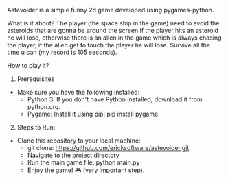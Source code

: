 Astevoider is a simple funny 2d game developed using pygames-python.

What is it about?
The player (the space ship in the game) need to avoid the asteroids that are gonna be around the screen
if the player hits an asteroid he will lose, otherwise there is an alien in the game which is always chasing 
the player, if the alien get to touch the player he will lose.
Survive all the time u can (my record is 105 seconds).

How to play it?
1. Prerequisites
* Make sure you have the following installed:
  - Python 3: If you don't have Python installed, download it from python.org.
  - Pygame: Install it using pip: pip install pygame

2. Steps to Run: 
* Clone this repository to your local machine:
  - git clone: https://github.com/ericksoftware/astevoider.git
  - Navigate to the project directory
  - Run the main game file: python main.py
  - Enjoy the game! 🎮 (very important step).
